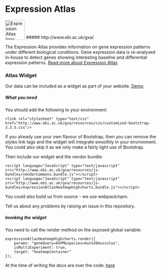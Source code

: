 # Expression Atlas

<img src="https://www.ebi.ac.uk/gxa/resources/images/ExpressionAtlas_logo_web.png" alt="Expression Atlas logo" width="64" height="64" style="vertical-align: bottom">
##### http://www.ebi.ac.uk/gxa/

The Expression Atlas provides information on gene expression patterns under different biological conditions. Gene expression data is re-analysed in-house to detect genes showing interesting baseline and differential expression patterns. [Read more about Expression Atlas](http://www.ebi.ac.uk/gxa/about.html)


### Atlas Widget

Our data can be included as a widget as part of your website.
[Demo](http://www.ebi.ac.uk/gxa/resources/test/widget/highcharts/production/mouse_multiexperiment.html)

##### What you need
You should add the following to your environment:

```
<link rel="stylesheet" type="text/css"
href="http://www.ebi.ac.uk/gxa/resources/css/customized-bootstrap-3.3.5.css"/>
```

If you already use your own flavour of Bootstrap, then you
can remove the styles link tags and the widget will integrate smoothly
in your environment. You could also skip it as we only make a fairly light use of Bootstrap.

Then include our widget and the vendor bundle:
```
<script language="JavaScript" type="text/javascript"
src="http://www.ebi.ac.uk/gxa/resources/js-bundles/vendorCommons.bundle.js"></script>
<script language="JavaScript" type="text/javascript"
src="http://www.ebi.ac.uk/gxa/resources/js-bundles/expressionAtlasHeatmapHighcharts.bundle.js"></script>
```

You could also build us from source - we use webpack/npm.

Tell us about any problems by raising an issue in this repository.

##### Invoking the widget

You need to call the render method on the exposed global variable:
```
expressionAtlasHeatmapHighcharts.render({
    params: "geneQuery=ASPM&species=mus%20musculus",
    isMultiExperiment: true,
    target: "heatmapContainer"
});
```

At the time of writing the docs are over the code: [here](https://github.com/gxa/atlas/blob/master/web/src/main/javascript/expression-atlas-heatmap-highcharts/src/highchartsHeatmapRenderer.js)
